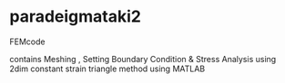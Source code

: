 # paradeigmataki2
FEMcode


contains Meshing , Setting Boundary Condition & Stress Analysis using 2dim constant strain triangle method
using MATLAB
